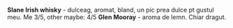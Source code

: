 **Slane Irish whisky** - dulceag, aromat, bland, un pic prea dulce pt gustul meu. Me 3/5, other maybe: 4/5
**Glen Mooray** - aroma de lemn. Chiar dragut.